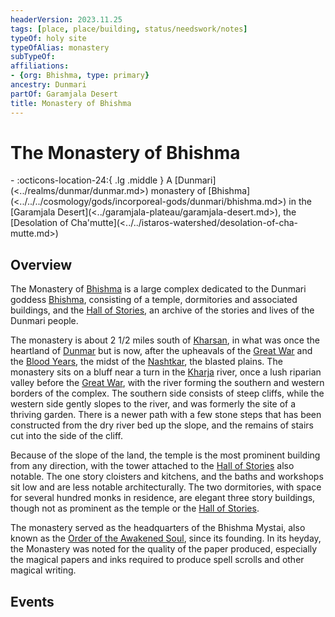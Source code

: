 ```yaml
---
headerVersion: 2023.11.25
tags: [place, place/building, status/needswork/notes]
typeOf: holy site
typeOfAlias: monastery
subTypeOf:
affiliations:
- {org: Bhishma, type: primary}
ancestry: Dunmari
partOf: Garamjala Desert
title: Monastery of Bhishma
---
```

# The Monastery of Bhishma
<div class="grid cards ext-narrow-margin ext-one-column" markdown>
-    :octicons-location-24:{ .lg .middle } A [Dunmari](<../realms/dunmar/dunmar.md>) monastery of [Bhishma](<../../../cosmology/gods/incorporeal-gods/dunmari/bhishma.md>) in the [Garamjala Desert](<../garamjala-plateau/garamjala-desert.md>), the [Desolation of Cha'mutte](<../../istaros-watershed/desolation-of-cha-mutte.md>)  
</div>


## Overview
The Monastery of [Bhishma](<../../../cosmology/gods/incorporeal-gods/dunmari/bhishma.md>) is a large complex dedicated to the Dunmari goddess [Bhishma](<../../../cosmology/gods/incorporeal-gods/dunmari/bhishma.md>), consisting of a temple, dormitories and associated buildings, and the [Hall of Stories](<./hall-of-stories.md>), an archive of the stories and lives of the Dunmari people. 

The monastery is about 2 1/2 miles south of [Kharsan](<./kharsan.md>), in what was once the heartland of [Dunmar](<../realms/dunmar/dunmar.md>) but is now, after the upheavals of the [Great War](<../../../events/1500s/great-war.md>) and the [Blood Years](<../../../events/1500s/blood-years.md>), the midst of the [Nashtkar](<./nashtkar.md>), the blasted plains. The monastery sits on a bluff near a turn in the [Kharja](<../../istaros-watershed/rivers/kharja.md>) river, once a lush riparian valley before the [Great War](<../../../events/1500s/great-war.md>), with the river forming the southern and western borders of the complex. The southern side consists of steep cliffs, while the western side gently slopes to the river, and was formerly the site of a thriving garden. There is a newer path with a few stone steps that has been constructed from the dry river bed up the slope, and the remains of stairs cut into the side of the cliff. 

Because of the slope of the land, the temple is the most prominent building from any direction, with the tower attached to the [Hall of Stories](<./hall-of-stories.md>) also notable. The one story cloisters and kitchens, and the baths and workshops sit low and are less notable architecturally. The two dormitories, with space for several hundred monks in residence, are elegant three story buildings, though not as prominent as the temple or the [Hall of Stories](<./hall-of-stories.md>). 

The monastery served as the headquarters of the Bhishma Mystai, also known as the [Order of the Awakened Soul](<../../../groups/dunmari-mystery-cults/order-of-the-awakened-soul.md>), since its founding. In its heyday, the Monastery was noted for the quality of the paper produced, especially the magical papers and inks required to produce spell scrolls and other magical writing.

## Events








